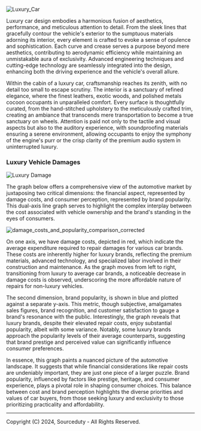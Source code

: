 ![Luxury_Car](https://github.com/sourceduty/Luxury_Cars/assets/123030236/d727619a-7c75-454e-9516-32ae2c6d7c49)

Luxury car design embodies a harmonious fusion of aesthetics, performance, and meticulous attention to detail. From the sleek lines that gracefully contour the vehicle's exterior to the sumptuous materials adorning its interior, every element is crafted to evoke a sense of opulence and sophistication. Each curve and crease serves a purpose beyond mere aesthetics, contributing to aerodynamic efficiency while maintaining an unmistakable aura of exclusivity. Advanced engineering techniques and cutting-edge technology are seamlessly integrated into the design, enhancing both the driving experience and the vehicle's overall allure.

Within the cabin of a luxury car, craftsmanship reaches its zenith, with no detail too small to escape scrutiny. The interior is a sanctuary of refined elegance, where the finest leathers, exotic woods, and polished metals cocoon occupants in unparalleled comfort. Every surface is thoughtfully curated, from the hand-stitched upholstery to the meticulously crafted trim, creating an ambiance that transcends mere transportation to become a true sanctuary on wheels. Attention is paid not only to the tactile and visual aspects but also to the auditory experience, with soundproofing materials ensuring a serene environment, allowing occupants to enjoy the symphony of the engine's purr or the crisp clarity of the premium audio system in uninterrupted luxury.

### Luxury Vehicle Damages

![Luxury Damage](https://github.com/sourceduty/Luxury_Cars/assets/123030236/21b8d8f1-2a2a-4743-adf3-0eef121adbf6)

The graph below offers a comprehensive view of the automotive market by juxtaposing two critical dimensions: the financial aspect, represented by damage costs, and consumer perception, represented by brand popularity. This dual-axis line graph serves to highlight the complex interplay between the cost associated with vehicle ownership and the brand's standing in the eyes of consumers.

![damage_costs_and_popularity_comparison_corrected](https://github.com/sourceduty/Luxury_Cars/assets/123030236/4c097003-103a-49ce-8841-55df347b460a)

On one axis, we have damage costs, depicted in red, which indicate the average expenditure required to repair damages for various car brands. These costs are inherently higher for luxury brands, reflecting the premium materials, advanced technology, and specialized labor involved in their construction and maintenance. As the graph moves from left to right, transitioning from luxury to average car brands, a noticeable decrease in damage costs is observed, underscoring the more affordable nature of repairs for non-luxury vehicles.

The second dimension, brand popularity, is shown in blue and plotted against a separate y-axis. This metric, though subjective, amalgamates sales figures, brand recognition, and customer satisfaction to gauge a brand's resonance with the public. Interestingly, the graph reveals that luxury brands, despite their elevated repair costs, enjoy substantial popularity, albeit with some variance. Notably, some luxury brands approach the popularity levels of their average counterparts, suggesting that brand prestige and perceived value can significantly influence consumer preferences.

In essence, this graph paints a nuanced picture of the automotive landscape. It suggests that while financial considerations like repair costs are undeniably important, they are just one piece of a larger puzzle. Brand popularity, influenced by factors like prestige, heritage, and consumer experience, plays a pivotal role in shaping consumer choices. This balance between cost and brand perception highlights the diverse priorities and values of car buyers, from those seeking luxury and exclusivity to those prioritizing practicality and affordability.

***
Copyright (C) 2024, Sourceduty - All Rights Reserved.
